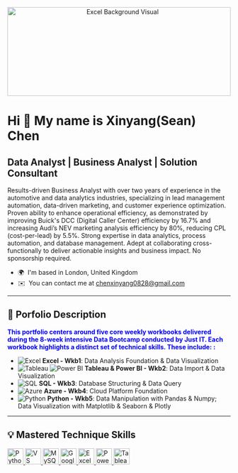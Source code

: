 <p align="center">
  <img src="[Pic_Inserted/excel.png](https://d2nzy1qhita6w.cloudfront.net/media/mf_webp/jpeg/media/magefan_blog/data-analysis-skills-duties-responsibilities.webp)" width="100%" height = "200" alt="Excel Background Visual"/>
</p>

Hi 👋 My name is Xinyang(Sean) Chen
=============================

Data Analyst | Business Analyst | Solution Consultant
-----------------------------------------------------

Results-driven Business Analyst with over two years of experience in the automotive and data analytics industries, specializing in lead management automation, data-driven marketing, and customer experience optimization. Proven ability to enhance operational efficiency, as demonstrated by improving Buick's DCC (Digital Caller Center) efficiency by 16.7% and increasing Audi’s NEV marketing analysis efficiency by 80%, reducing CPL (cost-per-lead) by 5.5%. Strong expertise in data analytics, process automation, and database management. Adept at collaborating cross-functionally to deliver actionable insights and business impact. No sponsorship required.

* 🌍  I'm based in London, United Kingdom  
* ✉️  You can contact me at [chenxinyang0828@gmail.com](mailto:chenxinyang0828@gmail.com)

---
## 👔 Porfolio  Description

**<span style="color:blue">This portfolio centers around five core weekly workbooks delivered during the 8-week intensive Data Bootcamp conducted by Just IT. Each workbook highlights a distinct set of technical skills. These include:
:</span>**

- ![Excel](https://img.icons8.com/color/24/000000/microsoft-excel-2019.png) **Excel - Wkb1**: Data Analysis Foundation & Data Visualization 
- ![Tableau](https://img.icons8.com/color/24/000000/tableau-software.png) ![Power BI](https://img.icons8.com/color/24/000000/power-bi.png) **Tableau & Power BI - Wkb2**: Data Import & Data Visualization  
- ![SQL](https://img.icons8.com/ios-filled/24/000000/sql.png) **SQL - Wkb3**: Database Structuring & Data Query  
- ![Azure](https://img.icons8.com/color/24/000000/azure-1.png) **Azure - Wkb4**: Cloud Platform Foundation  
- ![Python](https://img.icons8.com/color/24/000000/python--v1.png) **Python - Wkb5**: Data Manipulation with Pandas & Numpy; Data Visualization with Matplotlib & Seaborn & Plotly

---

## 💡 Mastered Technique Skills 

<p align="left">
<a href="https://www.python.org/" target="_blank" rel="noreferrer">
  <img src="https://raw.githubusercontent.com/danielcranney/readme-generator/main/public/icons/skills/python-colored.svg" width="36" height="36" alt="Python" />
</a>
<a href="https://code.visualstudio.com/" target="_blank" rel="noreferrer">
  <img src="https://raw.githubusercontent.com/danielcranney/readme-generator/main/public/icons/skills/visualstudiocode.svg" width="36" height="36" alt="VS Code" />
</a>
<a href="https://www.mysql.com/" target="_blank" rel="noreferrer">
  <img src="https://raw.githubusercontent.com/danielcranney/readme-generator/main/public/icons/skills/mysql-colored.svg" width="36" height="36" alt="MySQL" />
</a>
<a href="https://cloud.google.com/" target="_blank" rel="noreferrer">
  <img src="https://raw.githubusercontent.com/danielcranney/readme-generator/main/public/icons/skills/googlecloud-colored.svg" width="36" height="36" alt="Google Cloud" />
</a>
<a href="https://www.microsoft.com/en-us/microsoft-365/excel" target="_blank" rel="noreferrer">
  <img src="https://img.icons8.com/color/48/000000/microsoft-excel-2019.png" width="36" height="36" alt="Excel" />
</a>
<a href="https://powerbi.microsoft.com/" target="_blank" rel="noreferrer">
  <img src="https://img.icons8.com/color/48/000000/power-bi.png" width="36" height="36" alt="Power BI" />
</a>
<a href="https://www.tableau.com/" target="_blank" rel="noreferrer">
  <img src="https://img.icons8.com/color/48/000000/tableau-software.png" width="36" height="36" alt="Tableau" />
</a>
</p>
